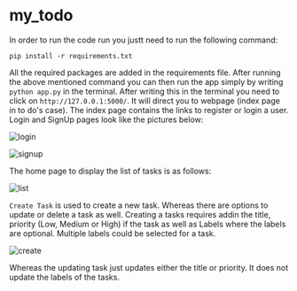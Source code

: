 # my_todo
In order to run the code run you justt need to run the following command:

```pip install -r requirements.txt```

All the required packages are added in the requirements file. After running the above mentioned command you can then run the app simply by writing ```python app.py``` in the terminal. After writing this in the terminal you need to click on ```http://127.0.0.1:5000/```. It will direct you to webpage (index page in to do's case).
The index page contains the links to register or login a user. Login and SignUp pages look like the pictures below:

![login](https://user-images.githubusercontent.com/44062322/156936842-c170ee60-17ca-4801-a273-447ee5221b21.png)

![signup](https://user-images.githubusercontent.com/44062322/156936846-4c73550a-e734-4111-8cdf-c6c027f8dc19.png)

The home page to display the list of tasks is as follows:

![list](https://user-images.githubusercontent.com/44062322/156936917-5e5fc018-bf22-490d-bf3f-cc707f1e831b.png)

```Create Task``` is used to create a new task. Whereas there are options to update or delete a task as well. Creating a tasks requires addin the title, priority (Low, Medium or High) if the task as well as Labels where the labels are optional. Multiple labels could be selected for a task.


![create](https://user-images.githubusercontent.com/44062322/156937192-6e0fa871-2c0c-4351-a925-eea10bec48b6.png)

Whereas the updating task just updates either the title or priority. It does not update the labels of the tasks.
